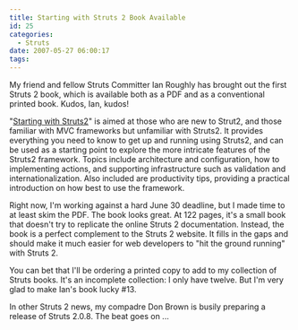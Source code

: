 ```yaml
---
title: Starting with Struts 2 Book Available
id: 25
categories:
  - Struts
date: 2007-05-27 06:00:17
tags:
---
```


My friend and fellow Struts Committer Ian Roughly has brought out the first Struts 2 book, which is available both as a PDF and as a conventional printed book. Kudos, Ian, kudos!

"[Starting with Struts2](http://www.infoq.com/minibooks/starting-struts2)" is aimed at those who are new to Strut2, and those familiar with MVC frameworks but unfamiliar with Struts2\. It provides everything you need to know to get up and running using Struts2, and can be used as a starting point to explore the more intricate features of the Struts2 framework. Topics include architecture and configuration, how to implementing actions, and supporting infrastructure such as validation and internationalization. Also included are productivity tips, providing a practical introduction on how best to use the framework.

Right now, I'm working against a hard June 30 deadline, but I made time to at least skim the PDF. The book looks great. At 122 pages, it's a small book that doesn't try to replicate the online Struts 2 documentation. Instead, the book is a perfect complement to the Struts 2 website. It fills in the gaps and should make it much easier for web developers to "hit the ground running" with Struts 2.

You can bet that I'll be ordering a printed copy to add to my collection of Struts books. It's an incomplete collection: I only have twelve. But I'm very glad to make Ian's book lucky #13.

In other Struts 2 news, my compadre Don Brown is busily preparing a release of Struts 2.0.8\. The beat goes on ...